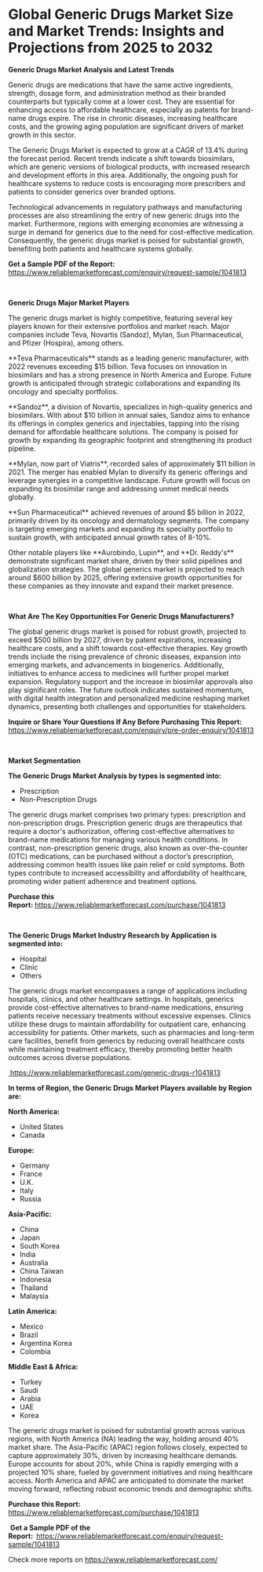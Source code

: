 <p><h1>Global Generic Drugs Market Size and Market Trends: Insights and Projections from 2025 to 2032</h1></p><p><strong>Generic Drugs Market Analysis and Latest Trends</strong></p>
<p><p>Generic drugs are medications that have the same active ingredients, strength, dosage form, and administration method as their branded counterparts but typically come at a lower cost. They are essential for enhancing access to affordable healthcare, especially as patents for brand-name drugs expire. The rise in chronic diseases, increasing healthcare costs, and the growing aging population are significant drivers of market growth in this sector.</p><p>The Generic Drugs Market is expected to grow at a CAGR of 13.4% during the forecast period. Recent trends indicate a shift towards biosimilars, which are generic versions of biological products, with increased research and development efforts in this area. Additionally, the ongoing push for healthcare systems to reduce costs is encouraging more prescribers and patients to consider generics over branded options. </p><p>Technological advancements in regulatory pathways and manufacturing processes are also streamlining the entry of new generic drugs into the market. Furthermore, regions with emerging economies are witnessing a surge in demand for generics due to the need for cost-effective medication. Consequently, the generic drugs market is poised for substantial growth, benefiting both patients and healthcare systems globally.</p></p>
<p><strong>Get a Sample PDF of the Report:&nbsp;</strong> <a href="https://www.reliablemarketforecast.com/enquiry/request-sample/1041813?utm_campaign=3174&utm_medium=2&utm_source=Github&utm_content=ia&utm_term=08032025&utm_id=generic-drugs">https://www.reliablemarketforecast.com/enquiry/request-sample/1041813</a></p>
<p>&nbsp;</p>
<p><strong>Generic Drugs Major Market Players</strong></p>
<p><p>The generic drugs market is highly competitive, featuring several key players known for their extensive portfolios and market reach. Major companies include Teva, Novartis (Sandoz), Mylan, Sun Pharmaceutical, and Pfizer (Hospira), among others.</p><p>**Teva Pharmaceuticals** stands as a leading generic manufacturer, with 2022 revenues exceeding $15 billion. Teva focuses on innovation in biosimilars and has a strong presence in North America and Europe. Future growth is anticipated through strategic collaborations and expanding its oncology and specialty portfolios.</p><p>**Sandoz**, a division of Novartis, specializes in high-quality generics and biosimilars. With about $10 billion in annual sales, Sandoz aims to enhance its offerings in complex generics and injectables, tapping into the rising demand for affordable healthcare solutions. The company is poised for growth by expanding its geographic footprint and strengthening its product pipeline.</p><p>**Mylan, now part of Viatris**, recorded sales of approximately $11 billion in 2021. The merger has enabled Mylan to diversify its generic offerings and leverage synergies in a competitive landscape. Future growth will focus on expanding its biosimilar range and addressing unmet medical needs globally.</p><p>**Sun Pharmaceutical** achieved revenues of around $5 billion in 2022, primarily driven by its oncology and dermatology segments. The company is targeting emerging markets and expanding its specialty portfolio to sustain growth, with anticipated annual growth rates of 8-10%.</p><p>Other notable players like **Aurobindo, Lupin**, and **Dr. Reddy's** demonstrate significant market share, driven by their solid pipelines and globalization strategies. The global generics market is projected to reach around $600 billion by 2025, offering extensive growth opportunities for these companies as they innovate and expand their market presence.</p></p>
<p>&nbsp;</p>
<p><strong>What Are The Key Opportunities For Generic Drugs Manufacturers?</strong></p>
<p><p>The global generic drugs market is poised for robust growth, projected to exceed $500 billion by 2027, driven by patent expirations, increasing healthcare costs, and a shift towards cost-effective therapies. Key growth trends include the rising prevalence of chronic diseases, expansion into emerging markets, and advancements in biogenerics. Additionally, initiatives to enhance access to medicines will further propel market expansion. Regulatory support and the increase in biosimilar approvals also play significant roles. The future outlook indicates sustained momentum, with digital health integration and personalized medicine reshaping market dynamics, presenting both challenges and opportunities for stakeholders.</p></p>
<p><strong>Inquire or Share Your Questions If Any Before Purchasing This Report:</strong> <a href="https://www.reliablemarketforecast.com/enquiry/pre-order-enquiry/1041813?utm_campaign=3174&utm_medium=2&utm_source=Github&utm_content=ia&utm_term=08032025&utm_id=generic-drugs">https://www.reliablemarketforecast.com/enquiry/pre-order-enquiry/1041813</a></p>
<p>&nbsp;</p>
<p><strong>Market Segmentation</strong></p>
<p><strong>The Generic Drugs Market Analysis by types is segmented into:</strong></p>
<p><ul><li>Prescription</li><li>Non-Prescription Drugs</li></ul></p>
<p><p>The generic drugs market comprises two primary types: prescription and non-prescription drugs. Prescription generic drugs are therapeutics that require a doctor's authorization, offering cost-effective alternatives to brand-name medications for managing various health conditions. In contrast, non-prescription generic drugs, also known as over-the-counter (OTC) medications, can be purchased without a doctor’s prescription, addressing common health issues like pain relief or cold symptoms. Both types contribute to increased accessibility and affordability of healthcare, promoting wider patient adherence and treatment options.</p></p>
<p><strong>Purchase this Report:&nbsp;</strong><a href="https://www.reliablemarketforecast.com/purchase/1041813?utm_campaign=3174&utm_medium=2&utm_source=Github&utm_content=ia&utm_term=08032025&utm_id=generic-drugs">https://www.reliablemarketforecast.com/purchase/1041813</a></p>
<p>&nbsp;</p>
<p><strong>The Generic Drugs Market Industry Research by Application is segmented into:</strong></p>
<p><ul><li>Hospital</li><li>Clinic</li><li>Others</li></ul></p>
<p><p>The generic drugs market encompasses a range of applications including hospitals, clinics, and other healthcare settings. In hospitals, generics provide cost-effective alternatives to brand-name medications, ensuring patients receive necessary treatments without excessive expenses. Clinics utilize these drugs to maintain affordability for outpatient care, enhancing accessibility for patients. Other markets, such as pharmacies and long-term care facilities, benefit from generics by reducing overall healthcare costs while maintaining treatment efficacy, thereby promoting better health outcomes across diverse populations.</p></p>
<p><a href="https://www.reliablemarketforecast.com/generic-drugs-r1041813?utm_campaign=3174&utm_medium=2&utm_source=Github&utm_content=ia&utm_term=08032025&utm_id=generic-drugs">&nbsp;https://www.reliablemarketforecast.com/generic-drugs-r1041813</a></p>
<p><strong>In terms of Region, the Generic Drugs Market Players available by Region are:</strong></p>
<p>
    <p> <strong> North America: </strong>
        <ul>
            <li>United States</li>
            <li>Canada</li>
        </ul>
        </p> 
    <p> <strong> Europe: </strong>
        <ul>
            <li>Germany</li>
            <li>France</li>
            <li>U.K.</li>
            <li>Italy</li>
            <li>Russia</li>
        </ul>
        </p> 
    <p> <strong> Asia-Pacific: </strong>
        <ul>
            <li>China</li>
            <li>Japan</li>
            <li>South Korea</li>
            <li>India</li>
            <li>Australia</li>
            <li>China Taiwan</li>
            <li>Indonesia</li>
            <li>Thailand</li>
            <li>Malaysia</li>
        </ul>
        </p> 
    <p> <strong> Latin America: </strong>
        <ul>
            <li>Mexico</li>
            <li>Brazil</li>
            <li>Argentina Korea</li>
            <li>Colombia</li>
        </ul>
        </p> 
    <p> <strong> Middle East & Africa: </strong>
        <ul>
            <li>Turkey</li>
            <li>Saudi</li>
            <li>Arabia</li>
            <li>UAE</li>
            <li>Korea</li>
        </ul>
    </p>
    </p>
<p><p>The generic drugs market is poised for substantial growth across various regions, with North America (NA) leading the way, holding around 40% market share. The Asia-Pacific (APAC) region follows closely, expected to capture approximately 30%, driven by increasing healthcare demands. Europe accounts for about 20%, while China is rapidly emerging with a projected 10% share, fueled by government initiatives and rising healthcare access. North America and APAC are anticipated to dominate the market moving forward, reflecting robust economic trends and demographic shifts.</p></p>
<p><strong>Purchase this Report: </strong><a href="https://www.reliablemarketforecast.com/purchase/1041813?utm_campaign=3174&utm_medium=2&utm_source=Github&utm_content=ia&utm_term=08032025&utm_id=generic-drugs">https://www.reliablemarketforecast.com/purchase/1041813</a></p>
<p>&nbsp;<strong>Get a Sample PDF of the Report:&nbsp;&nbsp;</strong><a href="https://www.reliablemarketforecast.com/enquiry/request-sample/1041813?utm_campaign=3174&utm_medium=2&utm_source=Github&utm_content=ia&utm_term=08032025&utm_id=generic-drugs">https://www.reliablemarketforecast.com/enquiry/request-sample/1041813</a></p>
<p><strong></strong></p>
<p>Check more reports on <a href="https://www.reliablemarketforecast.com/?utm_campaign=3174&utm_medium=2&utm_source=Github&utm_content=ia&utm_term=08032025&utm_id=generic-drugs">https://www.reliablemarketforecast.com/</a></p>